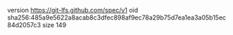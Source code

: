 version https://git-lfs.github.com/spec/v1
oid sha256:485a9e5622a8acab8c3dfec898af9ec78a29b75d7ea1ea3a05b15ec84d2057c3
size 149
